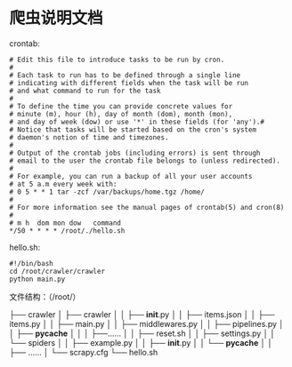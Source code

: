 # 爬虫说明文档

crontab:

```crontab
# Edit this file to introduce tasks to be run by cron.
#
# Each task to run has to be defined through a single line
# indicating with different fields when the task will be run
# and what command to run for the task
#
# To define the time you can provide concrete values for
# minute (m), hour (h), day of month (dom), month (mon),
# and day of week (dow) or use '*' in these fields (for 'any').#
# Notice that tasks will be started based on the cron's system
# daemon's notion of time and timezones.
#
# Output of the crontab jobs (including errors) is sent through
# email to the user the crontab file belongs to (unless redirected).
#
# For example, you can run a backup of all your user accounts
# at 5 a.m every week with:
# 0 5 * * 1 tar -zcf /var/backups/home.tgz /home/
#
# For more information see the manual pages of crontab(5) and cron(8)
#
# m h  dom mon dow   command
*/50 * * * * /root/./hello.sh
```

hello.sh:

```shell
#!/bin/bash
cd /root/crawler/crawler
python main.py
```

文件结构：（/root/）

├── crawler
│   ├── crawler
│   │   ├── __init__.py
│   │   ├── items.json
│   │   ├── items.py
│   │   ├── main.py
│   │   ├── middlewares.py
│   │   ├── pipelines.py
│   │   ├── __pycache__
│   │   │   ├──......
│   │   ├── reset.sh
│   │   ├── settings.py
│   │   └── spiders
│   │       ├── example.py
│   │       ├── __init__.py
│   │       └── __pycache__
│   │           ├── ......
│   └── scrapy.cfg
└── hello.sh